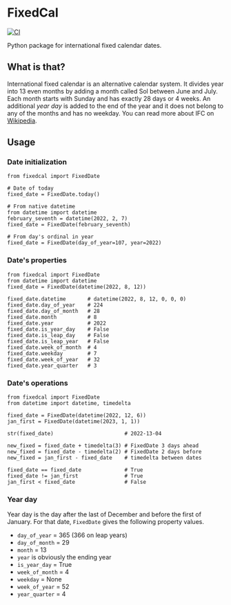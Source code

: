 # FixedCal

[![CI](https://github.com/PyryL/fixedcal/actions/workflows/main.yml/badge.svg)](https://github.com/PyryL/fixedcal/actions)

Python package for international fixed calendar dates.

## What is that?

International fixed calendar is an alternative calendar system.
It divides year into 13 even months by adding a month called Sol between June and July.
Each month starts with Sunday and has exactly 28 days or 4 weeks.
An additional _year day_ is added to the end of the year and it does not belong to any of the months and has no weekday.
You can read more about IFC on [Wikipedia](https://en.wikipedia.org/wiki/International_Fixed_Calendar).

## Usage

### Date initialization

```python3
from fixedcal import FixedDate

# Date of today
fixed_date = FixedDate.today()

# From native datetime
from datetime import datetime
february_seventh = datetime(2022, 2, 7)
fixed_date = FixedDate(february_seventh)

# From day's ordinal in year
fixed_date = FixedDate(day_of_year=107, year=2022)
```

### Date's properties

```python3
from fixedcal import FixedDate
from datetime import datetime
fixed_date = FixedDate(datetime(2022, 8, 12))

fixed_date.datetime       # datetime(2022, 8, 12, 0, 0, 0)
fixed_date.day_of_year    # 224
fixed_date.day_of_month   # 28
fixed_date.month          # 8
fixed_date.year           # 2022
fixed_date.is_year_day    # False
fixed_date.is_leap_day    # False
fixed_date.is_leap_year   # False
fixed_date.week_of_month  # 4
fixed_date.weekday        # 7
fixed_date.week_of_year   # 32
fixed_date.year_quarter   # 3
```

### Date's operations

```python3
from fixedcal import FixedDate
from datetime import datetime, timedelta

fixed_date = FixedDate(datetime(2022, 12, 6))
jan_first = FixedDate(datetime(2023, 1, 1))

str(fixed_date)                       # 2022-13-04

new_fixed = fixed_date + timedelta(3) # FixedDate 3 days ahead
new_fixed = fixed_date - timedelta(2) # FixedDate 2 days before
new_fixed = jan_first - fixed_date    # timedelta between dates

fixed_date == fixed_date              # True
fixed_date != jan_first	              # True
jan_first < fixed_date                # False
```

### Year day

Year day is the day after the last of December and before the first of January.
For that date, `FixedDate` gives the following property values.

* `day_of_year` = 365 (366 on leap years)
* `day_of_month` = 29
* `month` = 13
* `year` is obviously the ending year
* `is_year_day` = True
* `week_of_month` = 4
* `weekday` = None
* `week_of_year` = 52
* `year_quarter` = 4

